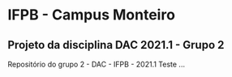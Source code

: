 # IFPB - Campus Monteiro
## Projeto da disciplina DAC 2021.1 - Grupo 2
Repositório do grupo 2 - DAC - IFPB - 2021.1
Teste ...
